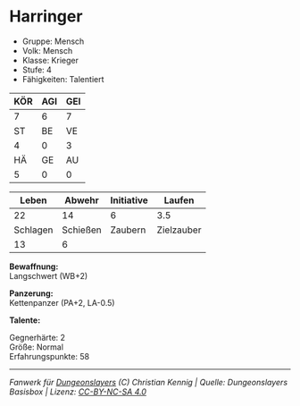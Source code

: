 # Harringer  
- Gruppe: Mensch  
- Volk: Mensch  
- Klasse: Krieger  
- Stufe: 4  
- Fähigkeiten: Talentiert  


| KÖR | AGI | GEI |  
| --- | --- | --- |  
| 7   | 6   | 7   |
| ST  | BE  | VE  |  
| 4   | 0   | 3   |
| HÄ  | GE  | AU  |  
| 5   | 0   | 0   |


| Leben    | Abwehr   | Initiative | Laufen     |
| -------- | -------- | ---------- | ---------- |
| 22       | 14       | 6          | 3.5        |
| Schlagen | Schießen | Zaubern    | Zielzauber |
| 13       | 6        |            |            |

**Bewaffnung:**  
Langschwert (WB+2)

**Panzerung:**  
Kettenpanzer (PA+2, LA-0.5)

**Talente:**  


Gegnerhärte: 2  
Größe: Normal  
Erfahrungspunkte: 58  



___
*Fanwerk für [Dungeonslayers](https://www.dungeonslayers.net/) (C) Christian Kennig | Quelle: Dungeonslayers Basisbox | Lizenz: [CC-BY-NC-SA 4.0](https://creativecommons.org/licenses/by-nc-sa/4.0/deed.de)*